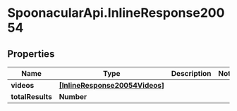 # SpoonacularApi.InlineResponse20054

## Properties

Name | Type | Description | Notes
------------ | ------------- | ------------- | -------------
**videos** | [**[InlineResponse20054Videos]**](InlineResponse20054Videos.md) |  | 
**totalResults** | **Number** |  | 


